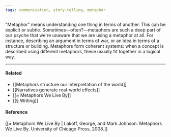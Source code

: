 ```yaml
---
tags: communication, story-telling, metaphor
---
```


"Metaphor" means understanding one thing in terms of another. This can be
explicit or subtle. Sometimes—often?—metaphors are such a deep part of our
psyche that we're unaware that we are using a metaphor at all. For instance,
describing an argument in terms of war, or an idea in terms of a structure or
building. Metaphors form coherent systems: when a concept is described using
different metaphors, these usually fit together in a logical way.

---

#### Related

- [[Metaphors structure our interpretation of the world]]
- [[Narratives generate real-world effects]]
- [[≈ Metaphors We Live By]]
- [[§ Writing]]

#### Reference

[[≈ Metaphors We Live By | Lakoff, George, and Mark Johnson. Metaphors We Live By. University of Chicago Press, 2008.]]
